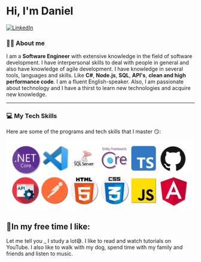 # Hi, I'm Daniel

[![LinkedIn](https://img.shields.io/badge/LinkedIn-074F97?&style=for-the-badge&logo=LinkedIn&logoColor=white)](https://www.linkedin.com/in/daniel-de-s%C3%A1-besen-a32b7a171/)


### 🧑‍💻 About me
I am a **Software Engineer** with extensive knowledge in the field of software development. I have interpersonal skills to deal with people in general and also have knowledge of agile development. I have knowledge in several tools, languages ​​and skills. Like **C#**, **Node.js**, **SQL**, **API's**, **clean and high performance code**. I am a fluent English-speaker. Also, I am passionate about technology and I have a thirst to learn new technologies and acquire new knowledge.

---
### 💻 My Tech Skills

Here are some of the programs and tech skills that I master 😏:

![Tech skills](stack.png)

## 🌴In my free time I like:

Let me tell you _ I study a lot😅. I like to read and watch tutorials on YouTube. I also like to walk with my dog, spend time with my family and friends and listen to music.
